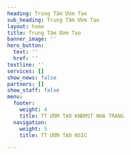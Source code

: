 ```yaml
---
heading: Trung Tâm Ươm Tạo
sub_heading: Trung Tâm Ươm Tạo
layout: home
title: Trung Tâm Ươm Tạo
banner_image: ''
hero_button:
  text: ''
  href: ''
textline: ''
services: []
show_news: false
partners: []
show_staff: false
menu:
  footer:
    weight: 4
    title: TT ƯƠM TẠO KNĐMST NHA TRANG
  navigation:
    weight: 5
    title: TT ƯƠM TẠO NSIC

---
```

